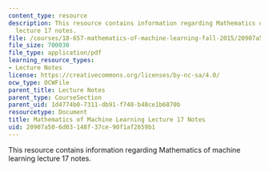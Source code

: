 ```yaml
---
content_type: resource
description: This resource contains information regarding Mathematics of machine learning
  lecture 17 notes.
file: /courses/18-657-mathematics-of-machine-learning-fall-2015/20907a506d03148f37ce90f1af2659b1_MIT18_657F15_L17.pdf
file_size: 700030
file_type: application/pdf
learning_resource_types:
- Lecture Notes
license: https://creativecommons.org/licenses/by-nc-sa/4.0/
ocw_type: OCWFile
parent_title: Lecture Notes
parent_type: CourseSection
parent_uid: 1d4774b0-7311-db91-f740-b48ce1b6870b
resourcetype: Document
title: Mathematics of Machine Learning Lecture 17 Notes
uid: 20907a50-6d03-148f-37ce-90f1af2659b1
---
```

This resource contains information regarding Mathematics of machine learning lecture 17 notes.